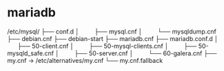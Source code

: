 # mariadb

/etc/mysql/
├── conf.d
│         ├── mysql.cnf
│         └── mysqldump.cnf
├── debian.cnf
├── debian-start
├── mariadb.cnf
├── mariadb.conf.d
│         ├── 50-client.cnf
│         ├── 50-mysql-clients.cnf
│         ├── 50-mysqld_safe.cnf
│         ├── 50-server.cnf
│         └── 60-galera.cnf
├── my.cnf -> /etc/alternatives/my.cnf
└── my.cnf.fallback

